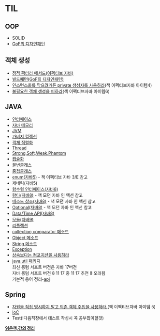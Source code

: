 # TIL
## OOP
* SOLID
* [GoF의 디자인패턴](https://github.com/jungtaemin/TIL/blob/main/OOP/GOF%EC%9D%98%20%EB%94%94%EC%9E%90%EC%9D%B8%ED%8C%A8%ED%84%B4.md)
## 객체 생성
* [정적 팩터리 메서드(이펙티브 자바)](https://github.com/jungtaemin/TIL/blob/main/%EA%B0%9D%EC%B2%B4%20%EC%83%9D%EC%84%B1/%EC%A0%95%EC%A0%81%20%ED%8C%A9%ED%84%B0%EB%A6%AC%20%EB%A9%94%EC%84%9C%EB%93%9C.md)
* [빌드패턴(GoF의 디자인패턴)](https://github.com/jungtaemin/TIL/blob/main/%EA%B0%9D%EC%B2%B4%20%EC%83%9D%EC%84%B1/%EB%B9%8C%EB%93%9C%ED%8C%A8%ED%84%B4.md)
* [인스턴스화를 막으려거든 private 생성자를 사용하라](https://github.com/jungtaemin/TIL/blob/main/%EA%B0%9D%EC%B2%B4%20%EC%83%9D%EC%84%B1/%EC%9D%B8%EC%8A%A4%ED%84%B4%EC%8A%A4%ED%99%94%EB%A5%BC%20%EB%A7%89%EC%9C%BC%EB%A0%A4%EA%B1%B0%EB%93%A0%20private%20%EC%83%9D%EC%84%B1%EC%9E%90%EB%A5%BC%20%EC%82%AC%EC%9A%A9%ED%95%98%EB%9D%BC.md)(책 이펙티브자바 아이템4)
* [불필요한 객체 생성을 피하라](https://github.com/jungtaemin/TIL/blob/main/%EA%B0%9D%EC%B2%B4%20%EC%83%9D%EC%84%B1/%EB%B6%88%ED%95%84%EC%9A%94%ED%95%9C%20%EA%B0%9D%EC%B2%B4%20%EC%83%9D%EC%84%B1%EC%9D%84%20%ED%94%BC%ED%95%98%EB%9D%BC.md)(책 이펙티브자바 아이템6)
## JAVA
* [인터페이스](https://github.com/jungtaemin/TIL/blob/main/Java/Interface.md)
* [자바 메모리](https://github.com/jungtaemin/TIL/blob/main/Java/%EC%9E%90%EB%B0%94%20%EB%A9%94%EB%AA%A8%EB%A6%AC.md)
* [JVM](https://github.com/jungtaemin/TIL/blob/main/Java/JVM.md)
* [가비지 컬렉션](https://github.com/jungtaemin/TIL/blob/main/Java/%EA%B0%80%EB%B9%84%EC%A7%80%20%EC%BB%AC%EB%A0%89%EC%85%98.md)
* [객체 직렬화](https://github.com/jungtaemin/TIL/blob/main/Java/%EA%B0%9D%EC%B2%B4%20%EC%A7%81%EB%A0%AC%ED%99%94.md)
* [Thread](https://github.com/jungtaemin/TIL/blob/main/Java/Thread.md)
* [Strong,Soft,Weak,Phantom](https://github.com/jungtaemin/TIL/blob/main/Java/Strong%2CSoft%2CWeak%2CPhantom.md)
* [캡슐화](https://github.com/jungtaemin/TIL/blob/main/Java/%EC%BA%A1%EC%8A%90%ED%99%94.md)
* [불변클래스](https://github.com/jungtaemin/TIL/blob/main/Java/%EB%B6%88%EB%B3%80%ED%81%B4%EB%9E%98%EC%8A%A4.md)
* [중첩클래스](https://github.com/jungtaemin/TIL/blob/main/Java/%EC%A4%91%EC%B2%A9%ED%81%B4%EB%9E%98%EC%8A%A4.md)
* [enum(자바5)](https://github.com/jungtaemin/TIL/blob/main/Java/enum.md) - 책 이펙티브 자바 3/E 참고
* 제네릭(자바5)
* [함수형 인터페이스(자바8)](https://github.com/jungtaemin/TIL/blob/main/Java/%ED%95%A8%EC%88%98%ED%98%95%20%EC%9D%B8%ED%84%B0%ED%8E%98%EC%9D%B4%EC%8A%A4.md)
* [람다(자바8)](https://github.com/jungtaemin/TIL/blob/main/Java/%EB%9E%8C%EB%8B%A4.md) - 책 모던 자바 인 액션 참고
* [메소드 참조(자바8)](https://github.com/jungtaemin/TIL/blob/main/Java/%EB%A9%94%EC%86%8C%EB%93%9C%20%EC%B0%B8%EC%A1%B0.md) - 책 모던 자바 인 액션 참고
* [Optional(자바8)](https://github.com/jungtaemin/TIL/blob/main/Java/Optional.md) - 책 모던 자바 인 액션 참고  
* [Data/Time API(자바8)](https://github.com/jungtaemin/TIL/blob/main/Java/DateTime%20API.md)
* [모듈(자바9)](https://github.com/jungtaemin/TIL/blob/main/Java/%EB%AA%A8%EB%93%88.md)
* [리플렉션](https://github.com/jungtaemin/TIL/blob/main/Java/%EB%A6%AC%ED%94%8C%EB%A0%89%EC%85%98.md)
* [collection,comparator 메소드](https://github.com/jungtaemin/TIL/blob/main/Java/collection%2Ccomparator%20%EB%A9%94%EC%86%8C%EB%93%9C.md)
* [Object 메소드](https://github.com/jungtaemin/TIL/blob/main/Java/ObjectMethod.md)
* [String 메소드](https://github.com/jungtaemin/TIL/blob/main/Java/String%20%EB%A9%94%EC%86%8C%EB%93%9C.md)
* [Exception](https://github.com/jungtaemin/TIL/blob/main/Java/Exception.md) 
* [상속보다는 컴포지션을 사용하라](https://github.com/jungtaemin/TIL/blob/main/Java/%EC%83%81%EC%86%8D%EB%B3%B4%EB%8B%A4%EB%8A%94%20%EC%BB%B4%ED%8F%AC%EC%A7%80%EC%85%98%EC%9D%84%20%EC%82%AC%EC%9A%A9%ED%95%98%EB%9D%BC.md)
* [java.util 패키지](https://github.com/jungtaemin/TIL/blob/main/Java/java.util%20%ED%8C%A8%ED%82%A4%EC%A7%80.md)   
최신 롱텀 서포트 버전은 자바 17버전  
자바 롱텀 서포트 버전 8 11 17 중 11 17 추천 8 오래됨  
기본적 용어 정리-[api](https://github.com/jungtaemin/TIL/blob/main/Java/%EA%B8%B0%EB%B3%B8%EC%A0%81%20%EC%9A%A9%EC%96%B4%20%EC%A0%95%EB%A6%AC.md#api)
## Spring
* [자원을 직접 명시하지 말고 의존 객체 주입을 사용하라.](https://github.com/jungtaemin/TIL/blob/main/spring/%EC%9E%90%EC%9B%90%EC%9D%84%20%EC%A7%81%EC%A0%91%20%EB%AA%85%EC%8B%9C%ED%95%98%EC%A7%80%20%EB%A7%90%EA%B3%A0%20%EC%9D%98%EC%A1%B4%20%EA%B0%9D%EC%B2%B4%20%EC%A3%BC%EC%9E%85%EC%9D%84%20%EC%82%AC%EC%9A%A9%ED%95%98%EB%9D%BC.md)(책 이펙티브자바 아이템 5)
* [IoC](https://github.com/jungtaemin/TIL/blob/main/spring/IoC.md)
* Test(!다음직장에서 테스트 작성시 꼭 공부많이할것)

[**읽은책,강의 정리**](https://github.com/jungtaemin/TIL/blob/main/%EC%9D%BD%EC%9D%80%EC%B1%85%2C%EA%B0%95%EC%9D%98%EC%A0%95%EB%A6%AC/%EC%9D%BD%EC%9D%80%EC%B1%85%2C%EA%B0%95%EC%9D%98%EC%A0%95%EB%A6%AC.md)

